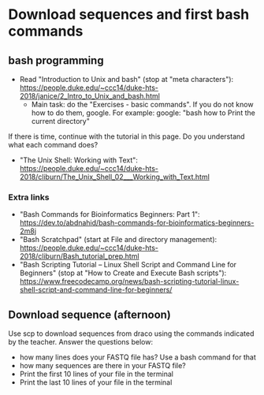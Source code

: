 # Download sequences and first bash commands

## bash programming

- Read "Introduction to Unix and bash" (stop at "meta characters"): https://people.duke.edu/~ccc14/duke-hts-2018/janice/2_Intro_to_Unix_and_bash.html
  - Main task: do the "Exercises - basic commands". If you do not know how to do them, google. For example: google: "bash how to Print the current directory"

If there is time, continue with the tutorial in this page. Do you understand what each command does?

- "The Unix Shell: Working with Text": https://people.duke.edu/~ccc14/duke-hts-2018/cliburn/The_Unix_Shell_02___Working_with_Text.html

### Extra links 

- "Bash Commands for Bioinformatics Beginners: Part 1": https://dev.to/abdnahid/bash-commands-for-bioinformatics-beginners-2m8j
- "Bash Scratchpad" (start at File and directory management): https://people.duke.edu/~ccc14/duke-hts-2018/cliburn/Bash_tutorial_prep.html
- "Bash Scripting Tutorial – Linux Shell Script and Command Line for Beginners" (stop at "How to Create and Execute Bash scripts"): https://www.freecodecamp.org/news/bash-scripting-tutorial-linux-shell-script-and-command-line-for-beginners/
 
## Download sequence (afternoon)

Use scp to download sequences from draco using the commands indicated by the teacher. Answer the questions below:  

- how many lines does your FASTQ file has? Use a bash command for that
- how many sequences are there in your FASTQ file?
- Print the first 10 lines of your file in the terminal
- Print the last 10 lines of your file in the terminal
